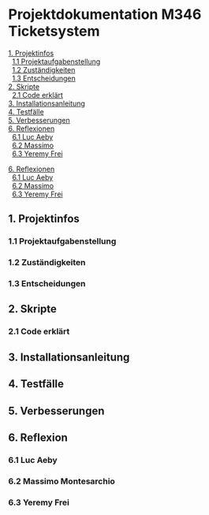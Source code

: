 # **Projektdokumentation M346 Ticketsystem**

[1. Projektinfos](#1-projektinfos) \
&nbsp;&nbsp;[1.1 Projektaufgabenstellung](#11-projektaufgabenstellung) \
&nbsp;&nbsp;[1.2 Zuständigkeiten](#12-zuständigkeiten) \
&nbsp;&nbsp;[1.3 Entscheidungen](#13-entscheidungen) \
[2. Skripte](#2-skripte) \
&nbsp;&nbsp;[2.1 Code erklärt](#21-code-erklärt) \
[3. Installationsanleitung](#3-installationsanleitung) \
[4. Testfälle](#4-testfälle) \
[5. Verbesserungen](#5-verbesserungen) \
[6. Reflexionen](#6-reflexion) \
&nbsp;&nbsp;[6.1 Luc Aeby](#61-luc-aeby) \
&nbsp;&nbsp;[6.2 Massimo](#62-massimo-montesarchio) \
&nbsp;&nbsp;[6.3 Yeremy Frei](#63-yeremy-frei)

[6. Reflexionen](#6-reflexion) \
&nbsp;&nbsp;[6.1 Luc Aeby](#61-luc-aeby) \
&nbsp;&nbsp;[6.2 Massimo](#62-massimo-montesarchio) \
&nbsp;&nbsp;[6.3 Yeremy Frei](#63-yeremy-frei)



## 1. Projektinfos 


### 1.1 Projektaufgabenstellung

### 1.2 Zuständigkeiten

### 1.3 Entscheidungen

## 2. Skripte

### 2.1 Code erklärt

## 3. Installationsanleitung

## 4. Testfälle

## 5. Verbesserungen

## 6. Reflexion
### 6.1 Luc Aeby

### 6.2 Massimo Montesarchio

### 6.3 Yeremy Frei





